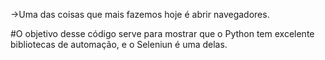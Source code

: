 ->Uma das coisas que mais fazemos hoje é abrir navegadores.

#O objetivo desse código serve para mostrar que o Python tem excelente bibliotecas de automação, e o
Seleniun é uma delas.
